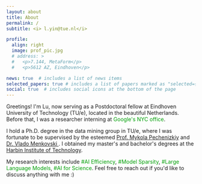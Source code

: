 ```yaml
---
layout: about
title: About
permalink: /
subtitle: <i> l.yin@tue.nl</i>

profile:
  align: right
  image: prof_pic.jpg
  # address: >
  #   <p>7.144, MetaForm</p>
  #   <p>5612 AZ, Eindhoven</p>

news: true  # includes a list of news items
selected_papers: true # includes a list of papers marked as "selected={true}"
social: true  # includes social icons at the bottom of the page
---
```



Greetings! I'm Lu, now serving as a Postdoctoral fellow at Eindhoven University of Technology (TU/e), located in the beautiful Netherlands. Before that, I was a researcher interning at <font color=009f06>Google's NYC office</font>. 


I hold a Ph.D. degree in the data mining group in TU/e, where I was fortunate to be supervised by the esteemed [Prof. Mykola Pechenizkiy](https://www.win.tue.nl/~mpechen/) and [Dr. Vlado Menkovski ](https://vlamen.github.io/). I obtained my master's and bachelor's degrees at the [Harbin Institute of Technology](https://en.wikipedia.org/wiki/Harbin_Institute_of_Technology). 

My research interests include <font color=009f06>#AI Efficiency</font>, <font color=009f06>#Model Sparsity</font>, <font color=009f06>#Large Language Models</font>, <font color=009f06>#AI for Science</font>. Feel free to reach out if you'd like to discuss anything with me :)





<!-- 
<font color=B71C1C>On the job market now, feel free to contact me! :)</font> -->



<!-- Put your address / P.O. box / other info right below your picture. You can also disable any these elements by editing `profile` property of the YAML header of your `_pages/about.md`. Edit `_bibliography/papers.bib` and Jekyll will render your [publications page](/al-folio/publications/) automatically. -->

